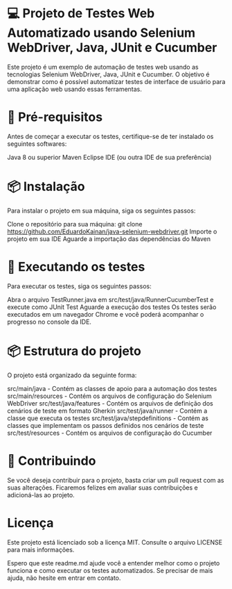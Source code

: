 #  :computer: Projeto de Testes Web Automatizado usando Selenium WebDriver, Java, JUnit e Cucumber #

Este projeto é um exemplo de automação de testes web usando as tecnologias Selenium WebDriver, Java, JUnit e Cucumber. 
O objetivo é demonstrar como é possível automatizar testes de interface de usuário para uma aplicação web usando essas ferramentas.

#  :pushpin: Pré-requisitos #
Antes de começar a executar os testes, certifique-se de ter instalado os seguintes softwares:

Java 8 ou superior
Maven
Eclipse IDE (ou outra IDE de sua preferência)

# :package: Instalação #
Para instalar o projeto em sua máquina, siga os seguintes passos:

Clone o repositório para sua máquina: git clone https://github.com/EduardoKainan/java-selenium-webdriver.git
Importe o projeto em sua IDE
Aguarde a importação das dependências do Maven

#  :rocket: Executando os testes #
Para executar os testes, siga os seguintes passos:

Abra o arquivo TestRunner.java em src/test/java/RunnerCucumberTest e execute como JUnit Test
Aguarde a execução dos testes
Os testes serão executados em um navegador Chrome e você poderá acompanhar o progresso no console da IDE.

# :package: Estrutura do projeto #
O projeto está organizado da seguinte forma:

src/main/java - Contém as classes de apoio para a automação dos testes
src/main/resources - Contém os arquivos de configuração do Selenium WebDriver
src/test/java/features - Contém os arquivos de definição dos cenários de teste em formato Gherkin
src/test/java/runner - Contém a classe que executa os testes
src/test/java/stepdefinitions - Contém as classes que implementam os passos definidos nos cenários de teste
src/test/resources - Contém os arquivos de configuração do Cucumber

#  :handshake:  Contribuindo #
Se você deseja contribuir para o projeto, basta criar um pull request com as suas alterações. Ficaremos felizes em avaliar suas contribuições e adicioná-las ao projeto.

# Licença #
Este projeto está licenciado sob a licença MIT. Consulte o arquivo LICENSE para mais informações.

Espero que este readme.md ajude você a entender melhor como o projeto funciona e como executar os testes automatizados. Se precisar de mais ajuda, não hesite em entrar em contato.
